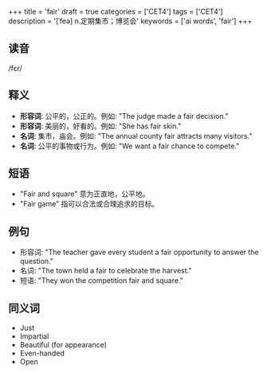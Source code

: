 +++
title = 'fair'
draft = true
categories = ['CET4']
tags = ['CET4']
description = '[ˈfeə] n.定期集市；博览会'
keywords = ['ai words', 'fair']
+++

## 读音
/fɛr/

## 释义
- **形容词**: 公平的，公正的。例如: "The judge made a fair decision."
- **形容词**: 美丽的，好看的。例如: "She has fair skin."
- **名词**: 集市，庙会。例如: "The annual county fair attracts many visitors."
- **名词**: 公平的事物或行为。例如: "We want a fair chance to compete."

## 短语
- "Fair and square" 意为正直地，公平地。
- "Fair game" 指可以合法或合理追求的目标。

## 例句
- 形容词: "The teacher gave every student a fair opportunity to answer the question."
- 名词: "The town held a fair to celebrate the harvest."
- 短语: "They won the competition fair and square."

## 同义词
- Just
- Impartial
- Beautiful (for appearance)
- Even-handed
- Open
